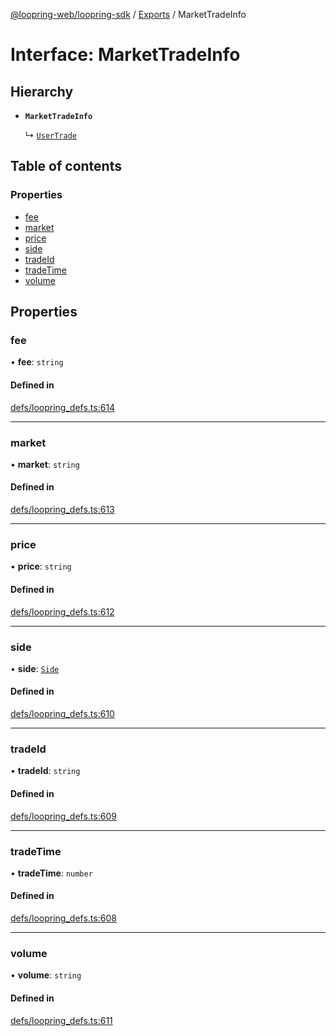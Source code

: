 [@loopring-web/loopring-sdk](../README.md) / [Exports](../modules.md) / MarketTradeInfo

# Interface: MarketTradeInfo

## Hierarchy

- **`MarketTradeInfo`**

  ↳ [`UserTrade`](UserTrade.md)

## Table of contents

### Properties

- [fee](MarketTradeInfo.md#fee)
- [market](MarketTradeInfo.md#market)
- [price](MarketTradeInfo.md#price)
- [side](MarketTradeInfo.md#side)
- [tradeId](MarketTradeInfo.md#tradeid)
- [tradeTime](MarketTradeInfo.md#tradetime)
- [volume](MarketTradeInfo.md#volume)

## Properties

### fee

• **fee**: `string`

#### Defined in

[defs/loopring_defs.ts:614](https://github.com/Loopring/loopring_sdk/blob/4fed49a/src/defs/loopring_defs.ts#L614)

___

### market

• **market**: `string`

#### Defined in

[defs/loopring_defs.ts:613](https://github.com/Loopring/loopring_sdk/blob/4fed49a/src/defs/loopring_defs.ts#L613)

___

### price

• **price**: `string`

#### Defined in

[defs/loopring_defs.ts:612](https://github.com/Loopring/loopring_sdk/blob/4fed49a/src/defs/loopring_defs.ts#L612)

___

### side

• **side**: [`Side`](../enums/Side.md)

#### Defined in

[defs/loopring_defs.ts:610](https://github.com/Loopring/loopring_sdk/blob/4fed49a/src/defs/loopring_defs.ts#L610)

___

### tradeId

• **tradeId**: `string`

#### Defined in

[defs/loopring_defs.ts:609](https://github.com/Loopring/loopring_sdk/blob/4fed49a/src/defs/loopring_defs.ts#L609)

___

### tradeTime

• **tradeTime**: `number`

#### Defined in

[defs/loopring_defs.ts:608](https://github.com/Loopring/loopring_sdk/blob/4fed49a/src/defs/loopring_defs.ts#L608)

___

### volume

• **volume**: `string`

#### Defined in

[defs/loopring_defs.ts:611](https://github.com/Loopring/loopring_sdk/blob/4fed49a/src/defs/loopring_defs.ts#L611)
